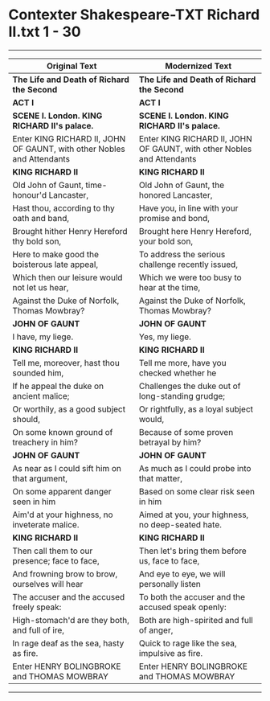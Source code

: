 # Contexter Shakespeare-TXT Richard II.txt 1 - 30

---

**Original Text** | **Modernized Text**
---|---
**The Life and Death of Richard the Second** | **The Life and Death of Richard the Second**
**ACT I** | **ACT I**
**SCENE I. London. KING RICHARD II's palace.** | **SCENE I. London. KING RICHARD II's palace.**
Enter KING RICHARD II, JOHN OF GAUNT, with other Nobles and Attendants | Enter KING RICHARD II, JOHN OF GAUNT, with other Nobles and Attendants
**KING RICHARD II** | **KING RICHARD II**
Old John of Gaunt, time-honour'd Lancaster, | Old John of Gaunt, the honored Lancaster,
Hast thou, according to thy oath and band, | Have you, in line with your promise and bond,
Brought hither Henry Hereford thy bold son, | Brought here Henry Hereford, your bold son,
Here to make good the boisterous late appeal, | To address the serious challenge recently issued,
Which then our leisure would not let us hear, | Which we were too busy to hear at the time,
Against the Duke of Norfolk, Thomas Mowbray? | Against the Duke of Norfolk, Thomas Mowbray?
**JOHN OF GAUNT** | **JOHN OF GAUNT**
I have, my liege. | Yes, my liege.
**KING RICHARD II** | **KING RICHARD II**
Tell me, moreover, hast thou sounded him, | Tell me more, have you checked whether he
If he appeal the duke on ancient malice; | Challenges the duke out of long-standing grudge;
Or worthily, as a good subject should, | Or rightfully, as a loyal subject would,
On some known ground of treachery in him? | Because of some proven betrayal by him?
**JOHN OF GAUNT** | **JOHN OF GAUNT**
As near as I could sift him on that argument, | As much as I could probe into that matter,
On some apparent danger seen in him | Based on some clear risk seen in him
Aim'd at your highness, no inveterate malice. | Aimed at you, your highness, no deep-seated hate.
**KING RICHARD II** | **KING RICHARD II**
Then call them to our presence; face to face, | Then let's bring them before us, face to face,
And frowning brow to brow, ourselves will hear | And eye to eye, we will personally listen
The accuser and the accused freely speak: | To both the accuser and the accused speak openly:
High-stomach'd are they both, and full of ire, | Both are high-spirited and full of anger,
In rage deaf as the sea, hasty as fire. | Quick to rage like the sea, impulsive as fire.
Enter HENRY BOLINGBROKE and THOMAS MOWBRAY | Enter HENRY BOLINGBROKE and THOMAS MOWBRAY

---

